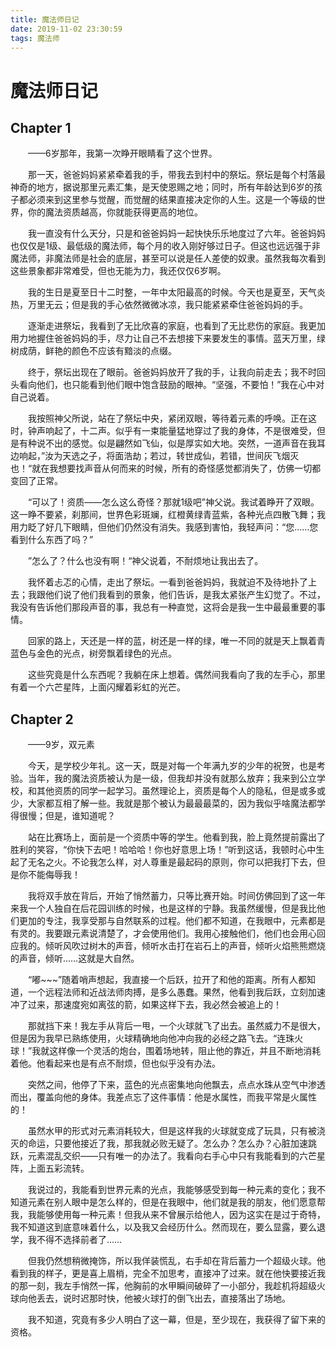 ```yaml
---
title: 魔法师日记
date: 2019-11-02 23:30:59
tags: 魔法师
---
```


# 魔法师日记

<!--more-->

## Chapter 1

&emsp;&emsp;——6岁那年，我第一次睁开眼睛看了这个世界。

&emsp;&emsp;那一天，爸爸妈妈紧紧牵着我的手，带我去到村中的祭坛。祭坛是每个村落最神奇的地方，据说那里元素汇集，是天使恩赐之地；同时，所有年龄达到6岁的孩子都必须来到这里参与觉醒，而觉醒的结果直接决定你的人生。这是一个等级的世界，你的魔法资质越高，你就能获得更高的地位。

&emsp;&emsp;我一直没有什么天分，只是和爸爸妈妈一起快快乐乐地度过了六年。爸爸妈妈也仅仅是1级、最低级的魔法师，每个月的收入刚好够过日子。但这也远远强于非魔法师，非魔法师是社会的底层，甚至可以说是任人差使的奴隶。虽然我每次看到这些景象都非常难受，但也无能为力，我还仅仅6岁啊。

&emsp;&emsp;我的生日是夏至日十二时整，一年中太阳最高的时候。今天也是夏至，天气炎热，万里无云；但是我的手心依然微微冰凉，我只能紧紧牵住爸爸妈妈的手。

&emsp;&emsp;逐渐走进祭坛，我看到了无比欣喜的家庭，也看到了无比悲伤的家庭。我更加用力地握住爸爸妈妈的手，尽力让自己不去想接下来要发生的事情。蓝天万里，绿树成荫，鲜艳的颜色不应该有黯淡的点缀。

&emsp;&emsp;终于，祭坛出现在了眼前。爸爸妈妈放开了我的手，让我向前走去；我不时回头看向他们，也只能看到他们眼中饱含鼓励的眼神。“坚强，不要怕！”我在心中对自己说着。

&emsp;&emsp;我按照神父所说，站在了祭坛中央，紧闭双眼，等待着元素的呼唤。正在这时，钟声响起了，十二声。似乎有一束能量猛地穿过了我的身体，不是很难受，但是有种说不出的感觉。似是翩然如飞仙，似是厚实如大地。突然，一道声音在我耳边响起，”汝为天选之子，将面浩劫；若过，转世成仙，若错，世间灰飞烟灭也！“就在我想要找声音从何而来的时候，所有的奇怪感觉都消失了，仿佛一切都变回了正常。

&emsp;&emsp;“可以了！资质——怎么这么奇怪？那就1级吧”神父说。我试着睁开了双眼。这一睁不要紧，刹那间，世界色彩斑斓，红橙黄绿青蓝紫，各种光点四散飞舞；我用力眨了好几下眼睛，但他们仍然没有消失。我感到害怕，我轻声问：“您……您看到什么东西了吗？”

&emsp;&emsp;”怎么了？什么也没有啊！“神父说着，不耐烦地让我出去了。

&emsp;&emsp;我怀着忐忑的心情，走出了祭坛。一看到爸爸妈妈，我就迫不及待地扑了上去；我跟他们说了他们我看到的景象，他们告诉，是我太紧张产生幻觉了。不过，我没有告诉他们那段声音的事，我总有一种直觉，这将会是我一生中最最重要的事情。

&emsp;&emsp;回家的路上，天还是一样的蓝，树还是一样的绿，唯一不同的就是天上飘着青蓝色与金色的光点，树旁飘着绿色的光点。

&emsp;&emsp;这些究竟是什么东西呢？我躺在床上想着。偶然间我看向了我的左手心，那里有着一个六芒星阵，上面闪耀着彩虹的光芒。

## Chapter 2

&emsp;&emsp;——9岁，双元素

&emsp;&emsp;今天，是学校少年礼。这一天，既是对每一个年满九岁的少年的祝贺，也是考验。当年，我的魔法资质被认为是一级，但我却并没有就那么放弃；我来到公立学校，和其他资质的同学一起学习。虽然理论上，资质是每个人的隐私，但是或多或少，大家都互相了解一些。我就是那个被认为最最最菜的，因为我似乎啥魔法都学得很慢；但是，谁知道呢？

&emsp;&emsp;站在比赛场上，面前是一个资质中等的学生。他看到我，脸上竟然提前露出了胜利的笑容，“你快下去吧！哈哈哈！你也好意思上场！”听到这话，我顿时心中生起了无名之火。不论我怎么样，对人尊重是最起码的原则，你可以把我打下去，但是你不能侮辱我！

&emsp;&emsp;我将双手放在背后，开始了悄然蓄力，只等比赛开始。时间仿佛回到了这一年来我一个人独自在后花园训练的时候，也是这样的宁静。我虽然缓慢，但是我比他们更加的专注，我享受那与自然联系的过程。他们都不知道，在我眼中，元素都是有灵的。我要跟元素说清楚了，才会使用他们。我用心接触他们，他们也会用心回应我的。倾听风吹过树木的声音，倾听水击打在岩石上的声音，倾听火焰熊熊燃烧的声音，倾听……这就是大自然。

&emsp;&emsp;“嘟~~~”随着哨声想起，我直接一个后跃，拉开了和他的距离。所有人都知道，一个远程法师和近战法师肉搏，是多么愚蠢。果然，他看到我后跃，立刻加速冲了过来，那速度宛如离弦的箭，如果这样下去，我必然会被追上的！

&emsp;&emsp;那就挡下来！我左手从背后一甩，一个火球就飞了出去。虽然威力不是很大，但是因为我早已熟练使用，火球精确地向他冲向我的必经之路飞去。“连珠火球！”我就这样像一个灵活的炮台，围着场地转，阻止他的靠近，并且不断地消耗着他。他看起来也是有点不耐烦，但也似乎没有办法。

&emsp;&emsp;突然之间，他停了下来，蓝色的光点密集地向他飘去，点点水珠从空气中渗透而出，覆盖向他的身体。我差点忘了这件事情：他是水属性，而我平常是火属性的！

&emsp;&emsp;虽然水甲的形式对元素消耗较大，但是这样我的火球就变成了玩具，只有被浇灭的命运，只要他接近了我，那我就必败无疑了。怎么办？怎么办？心脏加速跳跃，元素混乱交织——只有唯一的办法了。我看向右手心中只有我能看到的六芒星阵，上面五彩流转。

&emsp;&emsp;我说过的，我能看到世界元素的光点，我能够感受到每一种元素的变化；我不知道元素在别人眼中是怎么样的，但是在我眼中，他们就是我的朋友，他们愿意帮我，我能够使用每一种元素！但我从来不曾展示给他人，因为这实在是过于奇特，我不知道这到底意味着什么，以及我又会经历什么。然而现在，要么显露，要么退学，我不得不选择前者了……

&emsp;&emsp;但我仍然想稍微掩饰，所以我佯装慌乱，右手却在背后蓄力一个超级火球。他看到我的样子，更是喜上眉梢，完全不加思考，直接冲了过来。就在他快要接近我的那一刻，我左手悄然一挥，他胸前的水甲瞬间破碎了一小部分，我趁机将超级火球向他丢去，说时迟那时快，他被火球打的倒飞出去，直接落出了场地。

&emsp;&emsp;我不知道，究竟有多少人明白了这一幕，但是，至少现在，我获得了留下来的资格。